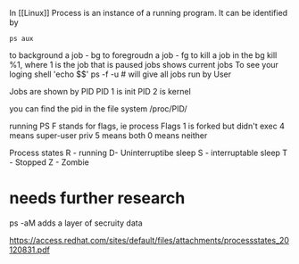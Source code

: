 In [[Linux]] Process is an instance of a running program. It can be identified by 
```
ps aux

```
to background a job - bg
to foregroudn a job - fg
to kill a job in the bg kill %1, where 1 is the job that is paused 
jobs shows current jobs
To see your loging shell 'echo $$'
ps -f -u <username> # will give all jobs run by User 

Jobs are shown by PID
PID 1 is init
PID 2 is kernel

you can find the pid in the file system
/proc/PID/

running PS 
F stands for flags, ie process Flags
1 is forked but didn't exec
4 means super-user priv
5 means both
0 means neither

Process states
R - running
D- Uninterruptibe sleep
S - interruptable sleep
T - Stopped
Z - Zombie

needs further research
=================

ps -aM adds a layer of secruity data

https://access.redhat.com/sites/default/files/attachments/processstates_20120831.pdf
